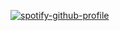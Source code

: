 [![spotify-github-profile](https://spotify-github-profile.vercel.app/api/view?uid=yvtlyqtdxy91trm6n4mk82j7l&cover_image=true&theme=novatorem&show_offline=false&background_color=121212&bar_color=53b14f&bar_color_cover=false)](https://github.com/kittinan/spotify-github-profile)
